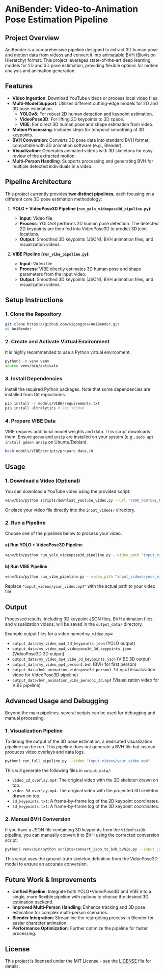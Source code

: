 # AniBender: Video-to-Animation Pose Estimation Pipeline

## Project Overview

AniBender is a comprehensive pipeline designed to extract 3D human pose and motion data from videos and convert it into animatable BVH (Biovision Hierarchy) format. This project leverages state-of-the-art deep learning models for 2D and 3D pose estimation, providing flexible options for motion analysis and animation generation.

## Features

-   **Video Ingestion**: Download YouTube videos or process local video files.
-   **Multi-Model Support**: Utilizes different cutting-edge models for 2D and 3D pose estimation.
    -   **YOLOv8**: For robust 2D human detection and keypoint estimation.
    -   **VideoPose3D**: For lifting 2D keypoints to 3D space.
    -   **VIBE**: For direct 3D human pose and shape estimation from video.
-   **Motion Processing**: Includes steps for temporal smoothing of 3D keypoints.
-   **BVH Conversion**: Converts 3D pose data into standard BVH format, compatible with 3D animation software (e.g., Blender).
-   **Visualization**: Generates animated videos with 3D skeletons for easy review of the extracted motion.
-   **Multi-Person Handling**: Supports processing and generating BVH for multiple detected individuals in a video.

## Pipeline Architecture

This project currently provides **two distinct pipelines**, each focusing on a different core 3D pose estimation methodology:

1.  **YOLO + VideoPose3D Pipeline (`run_yolo_videopose3d_pipeline.py`)**:
    -   **Input**: Video file.
    -   **Process**: YOLOv8 performs 2D human pose detection. The detected 2D keypoints are then fed into VideoPose3D to predict 3D joint locations.
    -   **Output**: Smoothed 3D keypoints (JSON), BVH animation files, and visualization videos.

2.  **VIBE Pipeline (`run_vibe_pipeline.py`)**:
    -   **Input**: Video file.
    -   **Process**: VIBE directly estimates 3D human pose and shape parameters from the input video.
    -   **Output**: Smoothed 3D keypoints (JSON), BVH animation files, and visualization videos.

## Setup Instructions

### 1. Clone the Repository

```bash
git clone https://github.com/sigongjoa/AniBender.git
cd AniBender
```

### 2. Create and Activate Virtual Environment

It is highly recommended to use a Python virtual environment.

```bash
python3 -m venv venv
source venv/bin/activate
```

### 3. Install Dependencies

Install the required Python packages. Note that some dependencies are installed from Git repositories.

```bash
pip install -r models/VIBE/requirements.txt
pip install ultralytics # For YOLOv8
```

### 4. Prepare VIBE Data

VIBE requires additional model weights and data. This script downloads them. Ensure `gdown` and `unzip` are installed on your system (e.g., `sudo apt install gdown unzip` on Ubuntu/Debian).

```bash
bash models/VIBE/scripts/prepare_data.sh
```

## Usage

### 1. Download a Video (Optional)

You can download a YouTube video using the provided script:

```bash
venv/bin/python scripts/download_youtube_video.py --url "YOUR_YOUTUBE_URL" --output_dir input_videos
```

Or place your video file directly into the `input_videos/` directory.

### 2. Run a Pipeline

Choose one of the pipelines below to process your video.

#### a) Run YOLO + VideoPose3D Pipeline

```bash
venv/bin/python run_yolo_videopose3d_pipeline.py --video_path "input_videos/your_video.mp4" --output_base_dir output_data
```

#### b) Run VIBE Pipeline

```bash
venv/bin/python run_vibe_pipeline.py --video_path "input_videos/your_video.mp4" --output_base_dir output_data
```

Replace `"input_videos/your_video.mp4"` with the actual path to your video file.

## Output

Processed results, including 3D keypoint JSON files, BVH animation files, and visualization videos, will be saved in the `output_data/` directory.

Example output files for a video named `my_video.mp4`:

-   `output_data/my_video_mp4_2d_keypoints.json` (YOLO output)
-   `output_data/my_video_mp4_videopose3d_3d_keypoints.json` (VideoPose3D 3D output)
-   `output_data/my_video_mp4_vibe_3d_keypoints.json` (VIBE 3D output)
-   `output_data/my_video_mp4_person1.bvh` (BVH for first person)
-   `output_data/bvh_animation_videopose3d_person1_3d.mp4` (Visualization video for VideoPose3D pipeline)
-   `output_data/bvh_animation_vibe_person1_3d.mp4` (Visualization video for VIBE pipeline)

## Advanced Usage and Debugging

Beyond the main pipelines, several scripts can be used for debugging and manual processing.

### 1. Visualization Pipeline

To debug the output of the 3D pose estimation, a dedicated visualization pipeline can be run. This pipeline does not generate a BVH file but instead produces video overlays and data logs.

```bash
python3 run_full_pipeline.py --video "input_videos/your_video.mp4"
```

This will generate the following files in `output_data/`:
-   `video_2d_overlay.mp4`: The original video with the 2D skeleton drawn on top.
-   `video_3d_overlay.mp4`: The original video with the projected 3D skeleton drawn on top.
-   `2d_keypoints.txt`: A frame-by-frame log of the 2D keypoint coordinates.
-   `3d_keypoints.txt`: A frame-by-frame log of the 3D keypoint coordinates.

### 2. Manual BVH Conversion

If you have a JSON file containing 3D keypoints from the `VideoPose3D` pipeline, you can manually convert it to BVH using the corrected conversion script:

```bash
python3 venv/bin/python scripts/convert_json_to_bvh_bvhio.py --input_json_path "output_data/your_video_videopose3d_smoothed_3d_keypoints.json" --output_dir "output_data"
```

This script uses the ground-truth skeleton definition from the VideoPose3D model to ensure an accurate conversion.

## Future Work & Improvements

-   **Unified Pipeline**: Integrate both YOLO+VideoPose3D and VIBE into a single, more flexible pipeline with options to choose the desired 3D estimation backend.
-   **Improved Multi-Person Handling**: Enhance tracking and 3D pose estimation for complex multi-person scenarios.
-   **Blender Integration**: Streamline the retargeting process in Blender for easier character animation.
-   **Performance Optimization**: Further optimize the pipeline for faster processing.

## License

This project is licensed under the MIT License - see the [LICENSE](LICENSE) file for details.